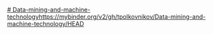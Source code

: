 [# Data-mining-and-machine-technology](https://mybinder.org/v2/gh/tpolkovnikov/Data-mining-and-machine-technology/HEAD)https://mybinder.org/v2/gh/tpolkovnikov/Data-mining-and-machine-technology/HEAD
